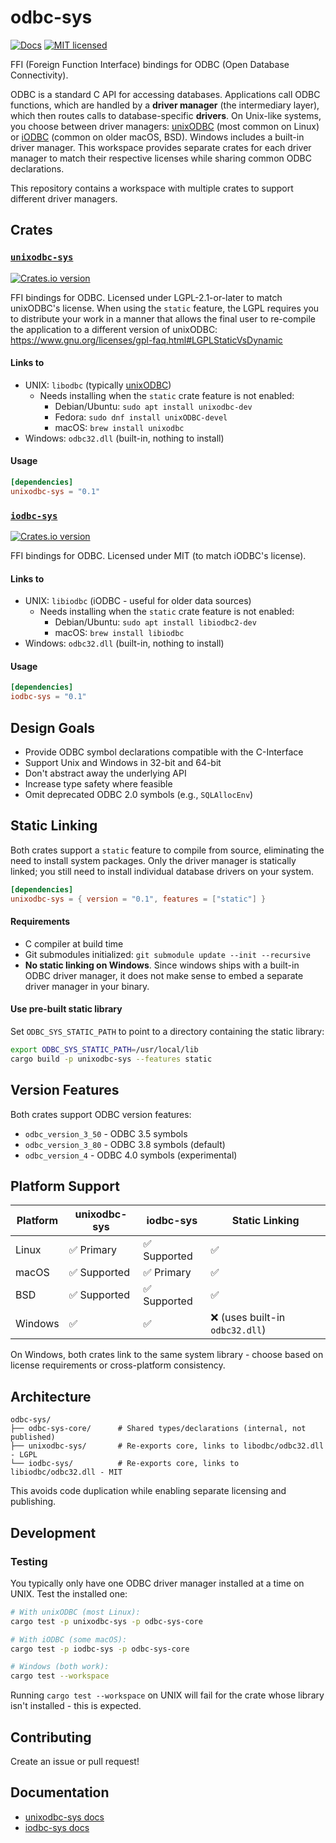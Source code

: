 # odbc-sys

[![Docs](https://docs.rs/odbc-sys/badge.svg)](https://docs.rs/odbc-sys/)
[![MIT licensed](https://img.shields.io/github/license/mashape/apistatus.svg)](https://github.com/pacman82/odbc-sys/blob/main/LICENSE)

FFI (Foreign Function Interface) bindings for ODBC (Open Database Connectivity).

ODBC is a standard C API for accessing databases. Applications call ODBC functions, which are handled by a **driver manager** (the intermediary layer), which then routes calls to database-specific **drivers**.
On Unix-like systems, you choose between driver managers: [unixODBC](http://www.unixodbc.org/) (most common on Linux) or [iODBC](http://www.iodbc.org/) (common on older macOS, BSD). Windows includes a built-in driver manager. This workspace provides separate crates for each driver manager to match their respective licenses while sharing common ODBC declarations.

This repository contains a workspace with multiple crates to support different driver managers.

## Crates

### [`unixodbc-sys`](./unixodbc-sys)

[![Crates.io version](https://img.shields.io/crates/v/unixodbc-sys)](https://crates.io/crates/unixodbc-sys)

FFI bindings for ODBC. Licensed under LGPL-2.1-or-later to match unixODBC's license.
When using the `static` feature, the LGPL requires you to distribute your work
in a manner that allows the final user to re-compile the application to a different version of unixODBC:
https://www.gnu.org/licenses/gpl-faq.html#LGPLStaticVsDynamic

#### Links to
- UNIX: `libodbc` (typically [unixODBC](http://www.unixodbc.org/))
  - Needs installing when the `static` crate feature is not enabled:
    - Debian/Ubuntu: `sudo apt install unixodbc-dev`
    - Fedora: `sudo dnf install unixODBC-devel`
    - macOS: `brew install unixodbc`
- Windows: `odbc32.dll` (built-in, nothing to install)

#### Usage

```toml
[dependencies]
unixodbc-sys = "0.1"
```

### [`iodbc-sys`](./iodbc-sys)

[![Crates.io version](https://img.shields.io/crates/v/iodbc-sys)](https://crates.io/crates/iodbc-sys)

FFI bindings for ODBC. Licensed under MIT (to match iODBC's license).

#### Links to
- UNIX: `libiodbc` (iODBC - useful for older data sources)
  - Needs installing when the `static` crate feature is not enabled:
    - Debian/Ubuntu: `sudo apt install libiodbc2-dev`
    - macOS: `brew install libiodbc`
- Windows: `odbc32.dll` (built-in, nothing to install)

#### Usage

```toml
[dependencies]
iodbc-sys = "0.1"
```

## Design Goals

- Provide ODBC symbol declarations compatible with the C-Interface
- Support Unix and Windows in 32-bit and 64-bit
- Don't abstract away the underlying API
- Increase type safety where feasible
- Omit deprecated ODBC 2.0 symbols (e.g., `SQLAllocEnv`)

## Static Linking

Both crates support a `static` feature to compile from source, eliminating the need to install system packages.
Only the driver manager is statically linked; you still need to install individual database drivers on your system.

```toml
[dependencies]
unixodbc-sys = { version = "0.1", features = ["static"] }
```

#### Requirements
- C compiler at build time
- Git submodules initialized: `git submodule update --init --recursive`
- **No static linking on Windows**. Since windows ships with a built-in ODBC driver manager, it does not make sense to embed a separate driver manager in your binary.

#### Use pre-built static library

Set `ODBC_SYS_STATIC_PATH` to point to a directory containing the static library:

```bash
export ODBC_SYS_STATIC_PATH=/usr/local/lib
cargo build -p unixodbc-sys --features static
```

## Version Features

Both crates support ODBC version features:

- `odbc_version_3_50` - ODBC 3.5 symbols
- `odbc_version_3_80` - ODBC 3.8 symbols (default)
- `odbc_version_4` - ODBC 4.0 symbols (experimental)

## Platform Support

| Platform | unixodbc-sys | iodbc-sys | Static Linking |
|----------|--------------|-----------|----------------|
| Linux    | ✅ Primary   | ✅ Supported | ✅ |
| macOS    | ✅ Supported | ✅ Primary   | ✅ |
| BSD      | ✅ Supported | ✅ Supported | ✅ |
| Windows  | ✅ | ✅ | ❌ (uses built-in `odbc32.dll`) |

On Windows, both crates link to the same system library - choose based on license requirements or cross-platform consistency.

## Architecture

```
odbc-sys/
├── odbc-sys-core/      # Shared types/declarations (internal, not published)
├── unixodbc-sys/       # Re-exports core, links to libodbc/odbc32.dll - LGPL
└── iodbc-sys/          # Re-exports core, links to libiodbc/odbc32.dll - MIT
```

This avoids code duplication while enabling separate licensing and publishing.

## Development

### Testing

You typically only have one ODBC driver manager installed at a time on UNIX. Test the installed one:

```bash
# With unixODBC (most Linux):
cargo test -p unixodbc-sys -p odbc-sys-core

# With iODBC (some macOS):
cargo test -p iodbc-sys -p odbc-sys-core

# Windows (both work):
cargo test --workspace
```

Running `cargo test --workspace` on UNIX will fail for the crate whose library isn't installed - this is expected.

## Contributing

Create an issue or pull request!

## Documentation

- [unixodbc-sys docs](https://docs.rs/unixodbc-sys/)
- [iodbc-sys docs](https://docs.rs/iodbc-sys/)
